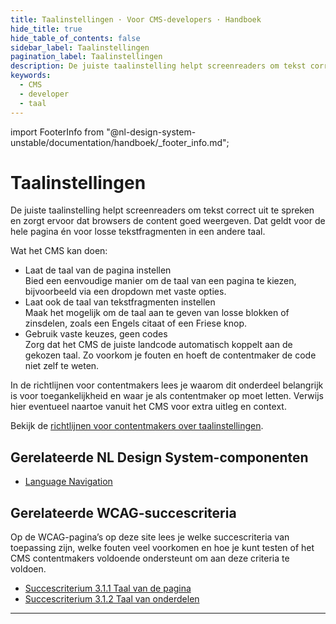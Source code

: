 ```yaml
---
title: Taalinstellingen · Voor CMS-developers · Handboek
hide_title: true
hide_table_of_contents: false
sidebar_label: Taalinstellingen
pagination_label: Taalinstellingen
description: De juiste taalinstelling helpt screenreaders om tekst correct uit te spreken en zorgt ervoor dat browsers de content goed weergeven. Dat geldt voor de hele pagina én voor losse tekstfragmenten in een andere taal.
keywords:
  - CMS
  - developer
  - taal
---
```


<!-- @license CC0-1.0 -->

import FooterInfo from "@nl-design-system-unstable/documentation/handboek/\_footer_info.md";

# Taalinstellingen

De juiste taalinstelling helpt screenreaders om tekst correct uit te spreken en zorgt ervoor dat browsers de content goed weergeven. Dat geldt voor de hele pagina én voor losse tekstfragmenten in een andere taal.

Wat het CMS kan doen:

- Laat de taal van de pagina instellen  
  Bied een eenvoudige manier om de taal van een pagina te kiezen, bijvoorbeeld via een dropdown met vaste opties.
- Laat ook de taal van tekstfragmenten instellen  
  Maak het mogelijk om de taal aan te geven van losse blokken of zinsdelen, zoals een Engels citaat of een Friese knop.
- Gebruik vaste keuzes, geen codes  
  Zorg dat het CMS de juiste landcode automatisch koppelt aan de gekozen taal. Zo voorkom je fouten en hoeft de contentmaker de code niet zelf te weten.

In de richtlijnen voor contentmakers lees je waarom dit onderdeel belangrijk is voor toegankelijkheid en waar je als contentmaker op moet letten. Verwijs hier eventueel naartoe vanuit het CMS voor extra uitleg en context.

Bekijk de [richtlijnen voor contentmakers over taalinstellingen](/richtlijnen/content/taalinstellingen).

## Gerelateerde NL Design System-componenten

- [Language Navigation](/language-navigation)

## Gerelateerde WCAG-succescriteria

Op de WCAG-pagina’s op deze site lees je welke succescriteria van toepassing zijn, welke fouten veel voorkomen en hoe je kunt testen of het CMS contentmakers voldoende ondersteunt om aan deze criteria te voldoen.

- [Succescriterium 3.1.1 Taal van de pagina](/wcag/3.1.1)
- [Succescriterium 3.1.2 Taal van onderdelen](/wcag/3.1.2)

---

<FooterInfo />
